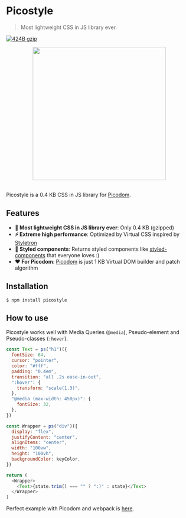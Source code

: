 # Picostyle

> Most lightweight CSS in JS library ever.

[![424B gzip][gzip-badge]][bundlesize]

[gzip-badge]: https://img.shields.io/badge/gzip-424%20B-brightgreen.svg
[bundlesize]: https://github.com/siddharthkp/bundlesize

<div align="center">
  <a href="https://github.com/morishitter/picostyle">
    <img width="360px" src="http://morishitter.github.io/picostyle.svg">
  </a>
</div>
<br>

Picostyle is a 0.4 KB CSS in JS library for [Picodom](https://github.com/picodom/picodom).

## Features

- **🚀 Most lightweight CSS in JS library ever**: Only 0.4 KB (gzipped)
- **⚡️ Extreme high performance**: Optimized by Virtual CSS inspired by [Styletron](https://ryantsao.com/blog/virtual-css-with-styletron)
- **💅 Styled components**: Returns styled components like [styled-components](https://www.styled-components.com/) that everyone loves :)
- **❤️ For Picodom**: [Picodom](https://github.com/picodom/picodom) is just 1 KB Virtual DOM builder and patch algorithm

## Installation

```
$ npm install picostyle
```

## How to use

Picostyle works well with Media Queries (`@media`), Pseudo-element and Pseudo-classes (`:hover`).

```js
const Text = ps("h1")({
  fontSize: 64,
  cursor: "pointer",
  color: "#fff",
  padding: "0.4em",
  transition: "all .2s ease-in-out",
  ":hover": {
    transform: "scale(1.3)",
  },
  "@media (max-width: 450px)": {
    fontSize: 32,
  },
})

const Wrapper = ps("div")({
  display: "flex",
  justifyContent: "center",
  alignItems: "center",
  width: "100vw",
  height: "100vh",
  backgroundColor: keyColor,
})

return (
  <Wrapper>
    <Text>{state.trim() === "" ? ":)" : state}</Text>
  </Wrapper>
)
```

Perfect example with Picodom and webpack is [here](https://github.com/morishitter/picostyle/tree/master/example).
